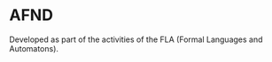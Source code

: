 # AFND

<p>
    Developed as part of the activities of the FLA (Formal Languages and Automatons).
</p>
